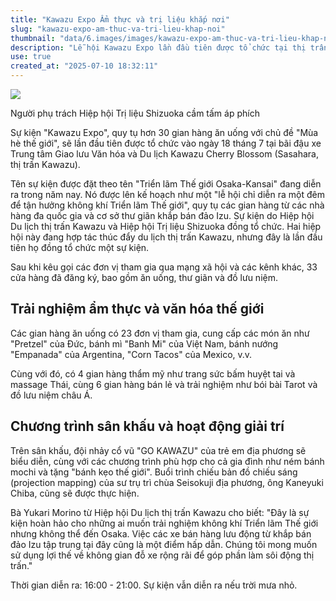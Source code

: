 ```yaml
---
title: "Kawazu Expo Ẩm thực và trị liệu khắp nơi"
slug: "kawazu-expo-am-thuc-va-tri-lieu-khap-noi"
thumbnail: "data/6.images/images/kawazu-expo-am-thuc-va-tri-lieu-khap-noi.webp"
description: "Lễ hội Kawazu Expo lần đầu tiên được tổ chức tại thị trấn Kawazu, Izu, với hơn 30 gian hàng ẩm thực thế giới, dịch vụ thư giãn và đồ lưu niệm, lấy cảm hứng từ Triển lãm Thế giới Osaka-Kansai."
use: true
created_at: "2025-07-10 18:32:11"
---
```


![](/images/20250710-00000007-minkei-000-2-view.webp)

Người phụ trách Hiệp hội Trị liệu Shizuoka cầm tấm áp phích

Sự kiện "Kawazu Expo", quy tụ hơn 30 gian hàng ăn uống với chủ đề "Mùa hè thế giới", sẽ lần đầu tiên được tổ chức vào ngày 18 tháng 7 tại bãi đậu xe Trung tâm Giao lưu Văn hóa và Du lịch Kawazu Cherry Blossom (Sasahara, thị trấn Kawazu).

Tên sự kiện được đặt theo tên "Triển lãm Thế giới Osaka-Kansai" đang diễn ra trong năm nay. Nó được lên kế hoạch như một "lễ hội chỉ diễn ra một đêm để tận hưởng không khí Triển lãm Thế giới", quy tụ các gian hàng từ các nhà hàng đa quốc gia và cơ sở thư giãn khắp bán đảo Izu. Sự kiện do Hiệp hội Du lịch thị trấn Kawazu và Hiệp hội Trị liệu Shizuoka đồng tổ chức. Hai hiệp hội này đang hợp tác thúc đẩy du lịch thị trấn Kawazu, nhưng đây là lần đầu tiên họ đồng tổ chức một sự kiện.

Sau khi kêu gọi các đơn vị tham gia qua mạng xã hội và các kênh khác, 33 cửa hàng đã đăng ký, bao gồm ăn uống, thư giãn và đồ lưu niệm.

## Trải nghiệm ẩm thực và văn hóa thế giới

Các gian hàng ăn uống có 23 đơn vị tham gia, cung cấp các món ăn như "Pretzel" của Đức, bánh mì "Banh Mi" của Việt Nam, bánh nướng "Empanada" của Argentina, "Corn Tacos" của Mexico, v.v.

Cùng với đó, có 4 gian hàng thẩm mỹ như trang sức bấm huyệt tai và massage Thái, cùng 6 gian hàng bán lẻ và trải nghiệm như bói bài Tarot và đồ lưu niệm châu Á.

## Chương trình sân khấu và hoạt động giải trí

Trên sân khấu, đội nhảy cổ vũ "GO KAWAZU" của trẻ em địa phương sẽ biểu diễn, cùng với các chương trình phù hợp cho cả gia đình như ném bánh mochi và tặng "bánh kẹo thế giới". Buổi trình chiếu bản đồ chiếu sáng (projection mapping) của sư trụ trì chùa Seisokuji địa phương, ông Kaneyuki Chiba, cũng sẽ được thực hiện.

Bà Yukari Morino từ Hiệp hội Du lịch thị trấn Kawazu cho biết: "Đây là sự kiện hoàn hảo cho những ai muốn trải nghiệm không khí Triển lãm Thế giới nhưng không thể đến Osaka. Việc các xe bán hàng lưu động từ khắp bán đảo Izu tập trung tại đây cũng là một điểm hấp dẫn. Chúng tôi mong muốn sử dụng lợi thế về không gian đỗ xe rộng rãi để góp phần làm sôi động thị trấn."

Thời gian diễn ra: 16:00 - 21:00. Sự kiện vẫn diễn ra nếu trời mưa nhỏ.